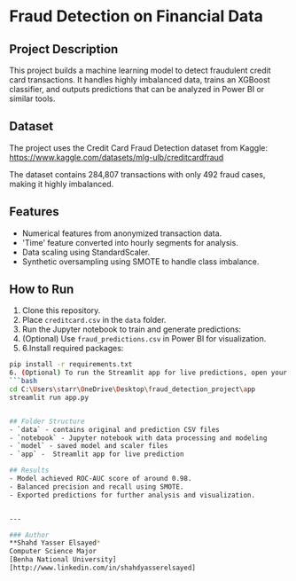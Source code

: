 # Fraud Detection on Financial Data

## Project Description
This project builds a machine learning model to detect fraudulent credit card transactions. It handles highly imbalanced data, trains an XGBoost classifier, and outputs predictions that can be analyzed in Power BI or similar tools.

## Dataset
The project uses the Credit Card Fraud Detection dataset from Kaggle:  
https://www.kaggle.com/datasets/mlg-ulb/creditcardfraud

The dataset contains 284,807 transactions with only 492 fraud cases, making it highly imbalanced.

## Features
- Numerical features from anonymized transaction data.  
- 'Time' feature converted into hourly segments for analysis.  
- Data scaling using StandardScaler.  
- Synthetic oversampling using SMOTE to handle class imbalance.

## How to Run
1. Clone this repository.  
2. Place `creditcard.csv` in the `data` folder.  
3. Run the Jupyter notebook to train and generate predictions:  
4. (Optional) Use `fraud_predictions.csv` in Power BI for visualization.
5. 6.Install required packages:
```bash
pip install -r requirements.txt
6. (Optional) To run the Streamlit app for live predictions, open your terminal or PowerShell and execute:  
```bash
cd C:\Users\starr\OneDrive\Desktop\fraud_detection_project\app
streamlit run app.py


## Folder Structure
- `data` - contains original and prediction CSV files  
- `notebook` - Jupyter notebook with data processing and modeling  
- `model` - saved model and scaler files  
- `app` -  Streamlit app for live prediction  

## Results
- Model achieved ROC-AUC score of around 0.98.  
- Balanced precision and recall using SMOTE.  
- Exported predictions for further analysis and visualization.


---

### Author  
**Shahd Yasser Elsayed*  
Computer Science Major  
[Benha National University]  
[http://www.linkedin.com/in/shahdyasserelsayed]



